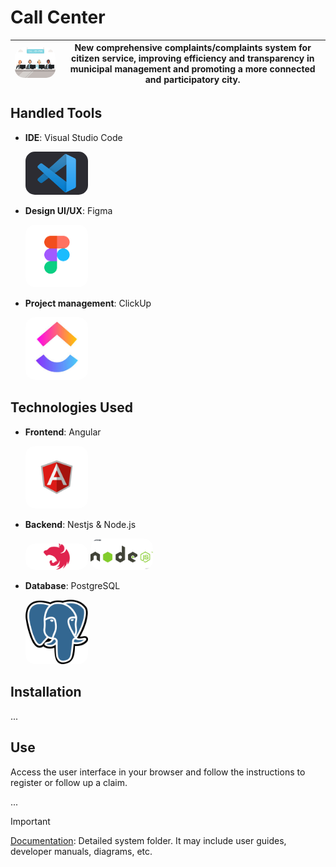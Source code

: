 # Call Center

| <img src="/web-ui/src/assets/readme/logo-call-center.jpg" alt="Logo" width="300" style="border-radius: 15px;"/> | **New comprehensive complaints/complaints system for citizen service, improving efficiency and transparency in municipal management and promoting a more connected and participatory city.** |
|------------------------------------------------|---------------------------------------------------------------------------------------------------------------------------------------------------------------------------------------------------------------------------|

## Handled Tools
- **IDE**: Visual Studio Code

    <img src="/web-ui/src/assets/readme/vscode.png" alt="Avatar" width="100" style="border-radius: 15px;"/>

- **Design UI/UX**: Figma

    <img src="/web-ui/src/assets/readme/figma.png" alt="Avatar" width="100" style="border-radius: 15px;"/>

- **Project management**: ClickUp

    <img src="/web-ui/src/assets/readme/clickup.jpeg" alt="Avatar" width="100" style="border-radius: 15px;"/>

## Technologies Used
- **Frontend**: Angular
    
    <img src="/web-ui/src/assets/readme/angular.png" alt="Avatar" width="100" style="border-radius: 15px;"/>

- **Backend**: Nestjs & Node.js

    <img src="/web-ui/src/assets/readme/nestjs.png" alt="Avatar" width="100" style="border-radius: 15px;"/> <img src="/web-ui/src/assets/readme/nodejs.jpg" alt="Avatar" width="100" style="border-radius: 15px;"/>

- **Database**: PostgreSQL

    <img src="/web-ui/src/assets/readme/postgresql.png" alt="Avatar" width="100" style="border-radius: 15px;"/>

## Installation
...

## Use
Access the user interface in your browser and follow the instructions to register or follow up a claim.

...

> [!IMPORTANT]
> [Documentation](docs/README.md): Detailed system folder. It may include user guides, developer manuals, diagrams, etc.
